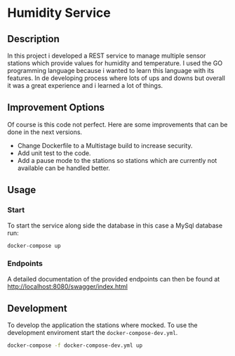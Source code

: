 # Humidity Service

## Description
In this project i developed a REST service to manage multiple sensor stations which provide values for humidity and temperature. 
I used the GO programming language because i wanted to learn this language with its features. In de developing process where lots of ups and downs but overall it was a great experience and i learned a lot of things.

## Improvement Options
Of course is this code not perfect. Here are some improvements that can be done in the next versions.
- Change Dockerfile to a Multistage build to increase security.
- Add unit test to the code.
- Add a pause mode to the stations so stations which are currently not available can be handled better.

## Usage
### Start
To start the service along side the database in this case a MySql database run:
```bash
docker-compose up
```

### Endpoints
A detailed documentation of the provided endpoints can then be found at [http://localhost:8080/swagger/index.html](http://localhost:8080/swagger/index.html#/)

## Development
To develop the application the stations where mocked. To use the development enviroment start the `docker-compose-dev.yml`.
```bash
docker-compose -f docker-compose-dev.yml up
```

